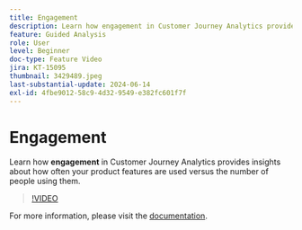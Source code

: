 ```yaml
---
title: Engagement
description: Learn how engagement in Customer Journey Analytics provides insights about how often your product features are used versus the number of people using them.
feature: Guided Analysis
role: User
level: Beginner
doc-type: Feature Video
jira: KT-15095
thumbnail: 3429489.jpeg
last-substantial-update: 2024-06-14
exl-id: 4fbe9012-58c9-4d32-9549-e382fc601f7f
---
```

# Engagement

Learn how **engagement** in Customer Journey Analytics provides insights about how often your product features are used versus the number of people using them.

>[!VIDEO](https://video.tv.adobe.com/v/3429489/&learn=on)

For more information, please visit the [documentation](
https://experienceleague.adobe.com/en/docs/analytics-platform/using/guided-analysis/feature-matrix/engagement).
